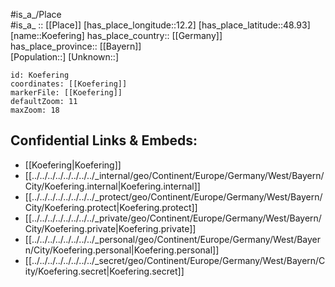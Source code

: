 ﻿---
location: [48.93,12.2] 
mapzoom: [7,12] 
mapmarker: city 
type: City
tags:
- geo/City


SpocWebEntityId: 31736
isDeleted: false
confidential: public

---
#is_a_/Place  
#is_a_ :: [[Place]] 
[has_place_longitude::12.2] 
[has_place_latitude::48.93] 
[name::Koefering] 
has_place_country:: [[Germany]]  
has_place_province:: [[Bayern]]  
[Population::] 
[Unknown::] 


```leaflet
id: Koefering
coordinates: [[Koefering]] 
markerFile: [[Koefering]] 
defaultZoom: 11 
maxZoom: 18
```


## Confidential Links & Embeds: 
- [[Koefering|Koefering]]  
- [[../../../../../../../../_internal/geo/Continent/Europe/Germany/West/Bayern/City/Koefering.internal|Koefering.internal]] 
- [[../../../../../../../../_protect/geo/Continent/Europe/Germany/West/Bayern/City/Koefering.protect|Koefering.protect]] 
- [[../../../../../../../../_private/geo/Continent/Europe/Germany/West/Bayern/City/Koefering.private|Koefering.private]] 
- [[../../../../../../../../_personal/geo/Continent/Europe/Germany/West/Bayern/City/Koefering.personal|Koefering.personal]] 
- [[../../../../../../../../_secret/geo/Continent/Europe/Germany/West/Bayern/City/Koefering.secret|Koefering.secret]] 
